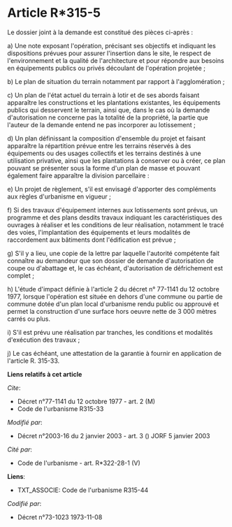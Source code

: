 # Article R*315-5

Le dossier joint à la demande est constitué des pièces ci-après :

a) Une note exposant l'opération, précisant ses objectifs et indiquant les dispositions prévues pour assurer l'insertion dans
le site, le respect de l'environnement et la qualité de l'architecture et pour répondre aux besoins en équipements publics ou
privés découlant de l'opération projetée ;

b) Le plan de situation du terrain notamment par rapport à l'agglomération ;

c) Un plan de l'état actuel du terrain à lotir et de ses abords faisant apparaître les constructions et les plantations
existantes, les équipements publics qui desservent le terrain, ainsi que, dans le cas où la demande d'autorisation ne
concerne pas la totalité de la propriété, la partie que l'auteur de la demande entend ne pas incorporer au lotissement ;

d) Un plan définissant la composition d'ensemble du projet et faisant apparaître la répartition prévue entre les terrains
réservés à des équipements ou des usages collectifs et les terrains destinés à une utilisation privative, ainsi que les
plantations à conserver ou à créer, ce plan pouvant se présenter sous la forme d'un plan de masse et pouvant également faire
apparaître la division parcellaire :

e) Un projet de règlement, s'il est envisagé d'apporter des compléments aux règles d'urbanisme en vigueur ;

f) Si des travaux d'équipement internes aux lotissements sont prévus, un programme et des plans desdits travaux indiquant les
caractéristiques des ouvrages à réaliser et les conditions de leur réalisation, notamment le tracé des voies, l'implantation
des équipements et leurs modalités de raccordement aux bâtiments dont l'édification est prévue ;

g) S'il y a lieu, une copie de la lettre par laquelle l'autorité compétente fait connaître au demandeur que son dossier de
demande d'autorisation de coupe ou d'abattage et, le cas échéant, d'autorisation de défrichement est complet ;

h) L'étude d'impact définie à l'article 2 du décret n° 77-1141 du 12 octobre 1977, lorsque l'opération est située en dehors
d'une commune ou partie de commune dotée d'un plan local d'urbanisme rendu public ou approuvé et permet la construction d'une
surface hors oeuvre nette de 3 000 mètres carrés ou plus.

i) S'il est prévu une réalisation par tranches, les conditions et modalités d'exécution des travaux ;

j) Le cas échéant, une attestation de la garantie à fournir en application de l'article R. 315-33.

**Liens relatifs à cet article**

_Cite_:

  - Décret n°77-1141 du 12 octobre 1977 - art. 2 (M)
  - Code de l'urbanisme R315-33

_Modifié par_:

  - Décret n°2003-16 du 2 janvier 2003 - art. 3 () JORF 5 janvier 2003

_Cité par_:

  - Code de l'urbanisme - art. R*322-28-1 (V)

**Liens**:

  - TXT_ASSOCIE: Code de l'urbanisme R315-44

_Codifié par_:

  - Décret n°73-1023 1973-11-08
